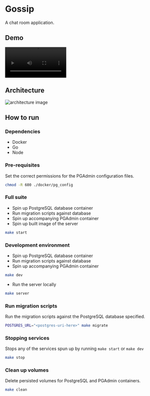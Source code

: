 # Gossip

A chat room application.

## Demo

<video src='https://github.com/user-attachments/assets/2e973162-2a8a-4085-93ad-4e97575e4e66' width=200></video>

## Architecture

![architecture image](https://github.com/user-attachments/assets/296d77b5-6ac6-4bf3-9611-8cd5bb5e73c5)

## How to run

### Dependencies

- Docker
- Go
- Node

### Pre-requisites

Set the correct permissions for the PGAdmin configuration files.

```bash
chmod -R 600 ./docker/pg_config
```

### Full suite

- Spin up PostgreSQL database container
- Run migration scripts against database
- Spin up accompanying PGAdmin container
- Spin up built image of the server

```bash
make start
```

### Development environment

- Spin up PostgreSQL database container
- Run migration scripts against database
- Spin up accompanying PGAdmin container

```bash
make dev
```

- Run the server locally

```bash
make server
```

### Run migration scripts

Run the migration scripts against the PostgreSQL database specified.

```bash
POSTGRES_URL="<postgres-uri-here>" make migrate
```

### Stopping services

Stops any of the services spun up by running `make start` or `make dev`

```bash
make stop
```

### Clean up volumes

Delete persisted volumes for PostgreSQL and PGAdmin containers.

```bash
make clean
```

